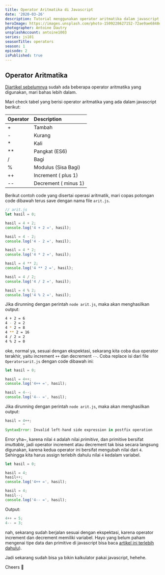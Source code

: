 ```yaml
---
title: Operator Aritmatika di Javascript
date: '2020-03-26'
description: Tutorial menggunakan operator aritmatika dalam javascript untuk mengolah data numeric.
heroImage: https://images.unsplash.com/photo-1509228627152-72ae9ae6848d?ixlib=rb-1.2.1&ixid=eyJhcHBfaWQiOjEyMDd9&auto=format&fit=crop&w=1350&q=80
photographer: Antoine Dautry
unsplashAccount: antoine1003
series: js101
seasonTitle: operators
season: 1
episode: 2
isPublished: true
---
```


## Operator Aritmatika

[Diartikel sebelumnya](/js101/operators/1-assignment-operators/) sudah ada beberapa operator aritmatika yang digunakan, mari bahas lebih dalam.

Mari check tabel yang berisi operator aritmatika yang ada dalam javascript berikut:

| Operator | Description          |
| :------- | :------------------- |
| +        | Tambah               |
| -        | Kurang               |
| \*       | Kali                 |
| \*\*     | Pangkat (ES6)        |
| /        | Bagi                 |
| %        | Modulus (Sisa Bagi)  |
| ++       | Increment ( plus 1)  |
| --       | Decrement ( minus 1) |

Berikut contoh code yang disertai operasi aritmatik, mari copas potongan code dibawah terus save dengan nama file `arit.js`.

```js
// arit.js
let hasil = 0;

hasil = 4 + 2;
console.log('4 + 2 =', hasil);

hasil = 4 - 2;
console.log('4 - 2 =', hasil);

hasil = 4 * 2;
console.log('4 * 2 =', hasil);

hasil = 4 ** 2;
console.log('4 ** 2 =', hasil);

hasil = 4 / 2;
console.log('4 / 2 =', hasil);

hasil = 4 % 2;
console.log('4 % 2 =', hasil);
```

Jika dirunning dengan perintah `node arit.js`, maka akan menghasilkan output:

```bash
4 + 2 = 6
4 - 2 = 2
4 * 2 = 8
4 ** 2 = 16
4 / 2 = 2
4 % 2 = 0
```

oke, normal ya, sesuai dengan ekspektasi, sekarang kita coba dua operator terakhir, yaitu increment `++` dan decrement `--`. Coba replace isi dari file `Operatorsarit.js` dengan code dibawah ini:

```js
let hasil = 0;

hasil = 4++;
console.log('4++ =', hasil);

hasil = 4--;
console.log('4-- =', hasil);
```

Jika dirunning dengan perintah `node arit.js`, maka akan menghasilkan output:

```js
hasil = 4++;
        ^
SyntaxError: Invalid left-hand side expression in postfix operation
```

Error yha~, karena nilai `4` adalah nilai _primitive_, dan primitive bersifat _imuttable_, jadi operator increment atau decrement tak bisa secara langsung digunakan, karena kedua operator ini bersifat mengubah nilai dari `4`. Sehingga kita harus assign terlebih dahulu nilai `4` kedalam variabel.

```js
let hasil = 0;

hasil = 4;
hasil++;
console.log('4++ =', hasil);

hasil = 4;
hasil--;
console.log('4-- =', hasil);
```

Output:

```js
4++ = 5;
4-- = 3;
```

nah, sekarang sudah berjalan sesuai dengan ekspektasi, karena operator increment dan decrement memiliki variabel. Hayo yang belum paham mengenai tipe data dan primitive di javascript bisa baca [artikel ini terlebih dahulu](/js101/introduction/2-data-types/)).

Jadi sekarang sudah bisa ya bikin kalkulator pakai javascript, hehehe.

Cheers 🥂

